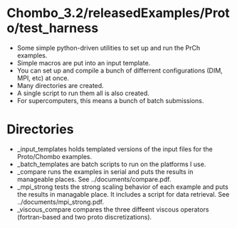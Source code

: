 # Chombo_3.2/releasedExamples/Proto/test_harness
* Some simple python-driven utilities to set up and run the PrCh examples.
* Simple macros are put into an input template.
* You can set up and compile a bunch of differrent configurations (DIM, MPI, etc) at once.
* Many directories are created.
* A single script to run them all is also created.
* For supercomputers, this means a bunch of batch submissions.

# Directories
* _input_templates holds templated versions of the input files for the Proto/Chombo examples.
* _batch_templates are batch scripts to run on the platforms I use.
* _compare runs the examples in serial and puts the results in manageable places.   See ../documents/compare.pdf.
* _mpi_strong tests the strong scaling  behavior of each example and puts the results in managable place.  It includes a script for data retrieval.  See ../documents/mpi_strong.pdf.
* _viscous_compare compares the three diffeent viscous operators (fortran-based and two proto discretizations).

